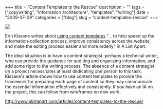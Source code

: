 +++
title = "Content Templates to the Rescue"
description = ""
tags = ["copywriting", "information architecture", "templates", "writing"]
date = "2009-07-09"
categories = ["blog"]
slug = "content-templates-rescue"
+++



  <div class="notebook-screenshot"><a href="http://www.alistapart.com/articles/content-templates-to-the-rescue/"><img src="http://media.konigi.com/bluga/wt4a55ec6a2256d.jpg"/></a></div><p>Erin Kissane writes about <a href="http://www.alistapart.com/articles/content-templates-to-the-rescue/">using content templates</a> "... to help speed up the information-collection process, improve consistency across the website, and make the editing process easier and more orderly" in A List Apart.</p>
<p>The ideal situation is to have a content strategist, perhaps a technical writer, who can provide the guidance for auditing and organizing information, and add some rigor to the writing process. The absence of a content strategist on a project necessitates at least dedicating one person to this task. Kissane's article shows how to use content templates to provide the framework for preparing each page of content so they may communicate the essential information effectively and consistently. If you have an IA on the project, this can follow from wireframes on new work.</p>
    
  <a href="http://www.alistapart.com/articles/content-templates-to-the-rescue/">http://www.alistapart.com/articles/content-templates-to-the-rescue/</a>
